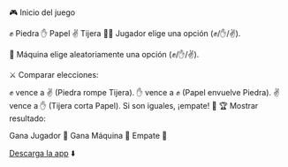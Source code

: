 🎮 Inicio del juego

✊ Piedra
✋ Papel
✌️ Tijera
🧑‍💻 Jugador elige una opción (✊/✋/✌️).

🤖 Máquina elige aleatoriamente una opción (✊/✋/✌️).

⚔️ Comparar elecciones:

✊ vence a ✌️ (Piedra rompe Tijera).
✋ vence a ✊ (Papel envuelve Piedra).
✌️ vence a ✋ (Tijera corta Papel).
Si son iguales, ¡empate! 🤝
🏆 Mostrar resultado:

Gana Jugador 🎉
Gana Máquina 🤖
Empate 🤝


[Descarga la app]([URL](https://github.com/davikho/game_piedra_papel_tijera/blob/3d10070914e92e9907bf94c6cc467deaf16d1c42/app-debug.apk)) ⬇️

